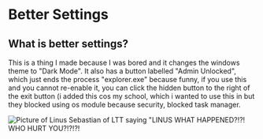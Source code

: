 # Better Settings
## What is better settings?

This is a thing I made because I was bored and it changes the windows theme to "Dark Mode". It also has a button labelled "Admin Unlocked", which just ends the process "explorer.exe" because funny, if you use this and you cannot re-enable it, you can click the hidden button to the right of the exit button (i added this cos my school, which i wanted to use this in but they blocked using os module because security, blocked task manager.


![Picture of Linus Sebastian of LTT saying "LINUS WHAT HAPPENED?!?! WHO HURT YOU?!?!?!](https://cdn.discordapp.com/attachments/697165209759907870/1019015900977954827/unknown.png)
